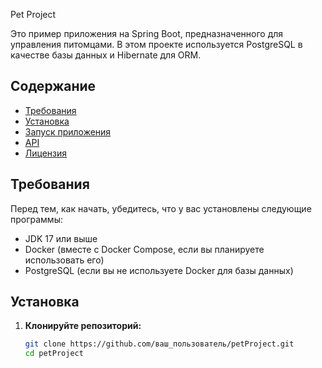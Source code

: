  Pet Project

Это пример приложения на Spring Boot, предназначенного для управления питомцами. В этом проекте используется PostgreSQL в качестве базы данных и Hibernate для ORM.

## Содержание

- [Требования](#требования)
- [Установка](#установка)
- [Запуск приложения](#запуск-приложения)
- [API](#api)
- [Лицензия](#лицензия)

## Требования

Перед тем, как начать, убедитесь, что у вас установлены следующие программы:

- JDK 17 или выше
- Docker (вместе с Docker Compose, если вы планируете использовать его)
- PostgreSQL (если вы не используете Docker для базы данных)

## Установка

1. **Клонируйте репозиторий:**

   ```bash
   git clone https://github.com/ваш_пользователь/petProject.git
   cd petProject
